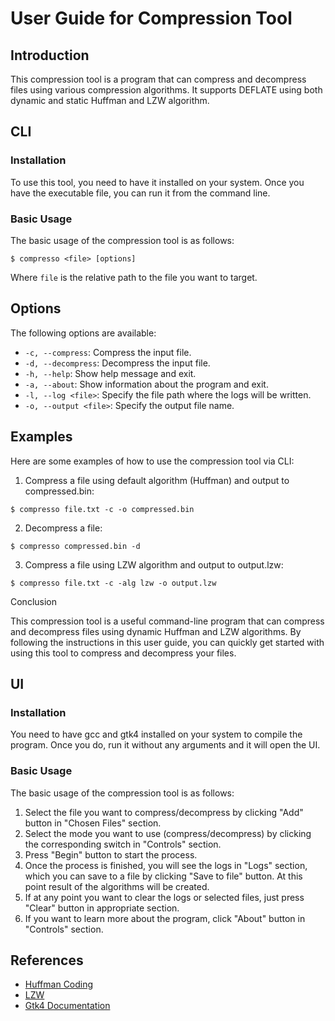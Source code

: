 # User Guide for Compression Tool

## Introduction

This compression tool is a program that can compress
and decompress files using various compression algorithms.
It supports DEFLATE using both dynamic and static Huffman and LZW algorithm.

## CLI

### Installation

To use this tool, you need to have it installed on your system.  Once you have the executable file, you can run it from the command line.

### Basic Usage

The basic usage of the compression tool is as follows:

```shell
$ compresso <file> [options]
```

Where `file` is the relative path to the file you want to target.

## Options

The following options are available:

- `-c, --compress`: Compress the input file.
- `-d, --decompress`: Decompress the input file.
- `-h, --help`: Show help message and exit.
- `-a, --about`: Show information about the program and exit.
- `-l, --log <file>`: Specify the file path where the logs will be written.
- `-o, --output <file>`: Specify the output file name.

## Examples

Here are some examples of how to use the compression tool via CLI:

1. Compress a file using default algorithm (Huffman) and output to compressed.bin:

```shell
$ compresso file.txt -c -o compressed.bin
```

2. Decompress a file:

```shell
$ compresso compressed.bin -d
```

3. Compress a file using LZW algorithm and output to output.lzw:

```shell
$ compresso file.txt -c -alg lzw -o output.lzw
```

Conclusion

This compression tool is a useful command-line program that can compress and decompress files using dynamic Huffman and LZW algorithms.
By following the instructions in this user guide, you can quickly get started with using this tool to compress and decompress your files.

## UI

### Installation

You need to have gcc and gtk4 installed on your system to compile the program. Once you do, run it without any arguments
and it will open the UI.

### Basic Usage

The basic usage of the compression tool is as follows:

1. Select the file you want to compress/decompress by clicking "Add" button in "Chosen Files" section.
2. Select the mode you want to use (compress/decompress) by clicking the corresponding switch in "Controls" section.
3. Press "Begin" button to start the process.
4. Once the process is finished, you will see the logs in "Logs" section, which you can save to a file by clicking "Save to file" button. At this point result of the algorithms will be created.
5. If at any point you want to clear the logs or selected files, just press "Clear" button in appropriate section.
6. If you want to learn more about the program, click "About" button in "Controls" section.

## References

- [Huffman Coding](https://en.wikipedia.org/wiki/Huffman_coding)
- [LZW](https://en.wikipedia.org/wiki/Lempel%E2%80%93Ziv%E2%80%93Welch)
- [Gtk4 Documentation](https://docs.gtk.org/gtk4/)